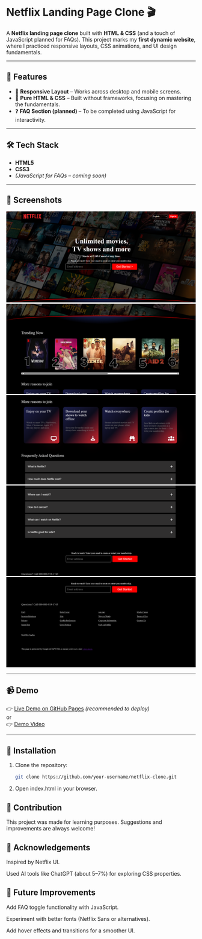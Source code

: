 # Netflix Landing Page Clone 🎬

A **Netflix landing page clone** built with **HTML & CSS** (and a touch of JavaScript planned for FAQs). This project marks my **first dynamic website**, where I practiced responsive layouts, CSS animations, and UI design fundamentals.

---

## 🚀 Features

- 📱 **Responsive Layout** – Works across desktop and mobile screens.
- 🎨 **Pure HTML & CSS** – Built without frameworks, focusing on mastering the fundamentals.
- ❓ **FAQ Section (planned)** – To be completed using JavaScript for interactivity.

---

## 🛠️ Tech Stack

- **HTML5**
- **CSS3**
- _(JavaScript for FAQs – coming soon)_

---

## 📸 Screenshots

![Homepage Screenshot](https://github.com/Sahasra-iiits/Netflix-Clone-Landing-Page-/blob/383ecbfac4a6b585721a856b5091d93975918fa9/screenshots/sc1.png)  
![Screenshot](https://github.com/Sahasra-iiits/Netflix-Clone-Landing-Page-/blob/383ecbfac4a6b585721a856b5091d93975918fa9/screenshots/sc2.png)
![Screenshot](https://github.com/Sahasra-iiits/Netflix-Clone-Landing-Page-/blob/383ecbfac4a6b585721a856b5091d93975918fa9/screenshots/sc3.png)
![Screenshot](https://github.com/Sahasra-iiits/Netflix-Clone-Landing-Page-/blob/383ecbfac4a6b585721a856b5091d93975918fa9/screenshots/sc4.png)
![Screenshot](https://github.com/Sahasra-iiits/Netflix-Clone-Landing-Page-/blob/383ecbfac4a6b585721a856b5091d93975918fa9/screenshots/sc5.png)

---

## 📹 Demo

👉 [Live Demo on GitHub Pages](your-deployment-link) _(recommended to deploy)_  
or  
👉 [Demo Video](your-video-link)

---

## 📂 Installation

1. Clone the repository:
   ```bash
   git clone https://github.com/your-username/netflix-clone.git
   ```
2. Open index.html in your browser.

## 🤝 Contribution

This project was made for learning purposes. Suggestions and improvements are always welcome!

## 🙌 Acknowledgements

Inspired by Netflix UI.

Used AI tools like ChatGPT (about 5–7%) for exploring CSS properties.

## 📌 Future Improvements

Add FAQ toggle functionality with JavaScript.

Experiment with better fonts (Netflix Sans or alternatives).

Add hover effects and transitions for a smoother UI.
